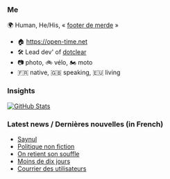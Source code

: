 ### Me

🌍 Human, He/His, « [footer de merde](https://open-time.net/post/2013/07/17/La-veritable-histoire-du-Footer-de-merde-) » 
* 🏠 https://open-time.net 
* 🛠️ Lead dev' of [dotclear](https://git.dotclear.org/dev/dotclear)
* 📷 photo, 🚲 vélo, 🏍️ moto 
* 🇫🇷 native, 🇬🇧 speaking, 🇪🇺 living

### Insights

[![GitHub Stats](https://github-readme-stats-sigma-five.vercel.app/api?username=franck-paul)](https://github.com/franck-paul)

### Latest news / Dernières nouvelles (in French)

<!-- BLOG-POST-LIST:START -->
- [Saynul](https://open-time.net/post/2024/11/07/Saynul)
- [Politique non fiction](https://open-time.net/post/2024/11/06/Politique-non-fiction)
- [On retient son souffle](https://open-time.net/post/2024/11/05/On-retient-son-souffle)
- [Moins de dix jours](https://open-time.net/post/2024/11/04/Moins-de-dix-jours)
- [Courrier des utilisateurs](https://open-time.net/post/2024/11/03/Courrier-des-utilisateurs)
<!-- BLOG-POST-LIST:END -->
